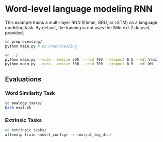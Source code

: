 # Word-level language modeling RNN

This example trains a multi-layer RNN (Elman, GRU, or LSTM) on a language modeling task.
By default, the training script uses the Wikitext-2 dataset, provided.

```bash
cd preprocessing/
python main.py # Do preprocessing

cd ../
python main.py --cuda --emsize 300 --nhid 700 --dropout 0.5 --mdl Vanilla        #  Train Vanilla LM
python main.py --cuda --emsize 300 --nhid 700 --dropout 0.5 --mdl WN        #  Train Augmented LM
```

## Evaluations
### Word Similarity Task
```bash
cd analogy_tasks/
bash eval.sh
```

### Extrinsic Tasks

```bash
cd extrinsic_tasks/
allennlp train <model_config> -s <output_log_dir>
```

